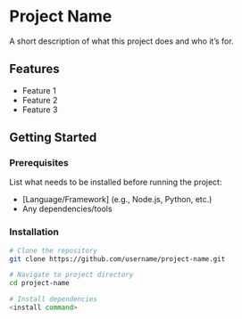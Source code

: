 # Project Name

A short description of what this project does and who it’s for.

## Features
- Feature 1
- Feature 2
- Feature 3

## Getting Started

### Prerequisites
List what needs to be installed before running the project:
- [Language/Framework] (e.g., Node.js, Python, etc.)
- Any dependencies/tools

### Installation
```bash
# Clone the repository
git clone https://github.com/username/project-name.git

# Navigate to project directory
cd project-name

# Install dependencies
<install command>

